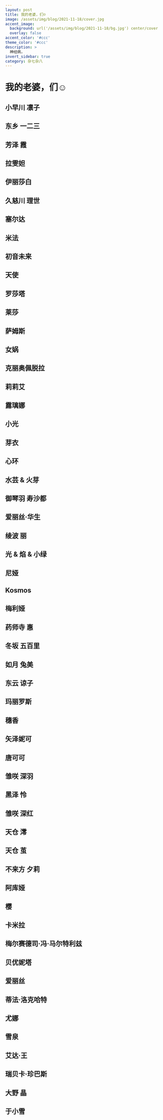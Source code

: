 ```yaml
---
layout: post
title: 我的老婆，们☺️
image: /assets/img/blog/2021-11-18/cover.jpg
accent_image: 
  background: url('/assets/img/blog/2021-11-18/bg.jpg') center/cover
  overlay: false
accent_color: '#ccc'
theme_color: '#ccc'
description: >
  神经病，
invert_sidebar: true
category: 杂七杂八
---
```


# 我的老婆，们☺️

## 小早川 凛子

## 东乡 一二三

## 芳泽 霞

## 拉雯妲

## 伊丽莎白

## 久慈川 理世

## 塞尔达

## 米法

## 初音未来

## 天使

## 罗莎塔

## 莱莎

## 萨姆斯

## 女娲

## 克丽奥佩脱拉

## 莉莉艾

## 露璃娜

## 小光

## 芽衣

## 心环

## 水芸 & 火芽

## 御琴羽 寿沙都

## 爱丽丝·华生

## 绫波 丽

## 光 & 焰 & 小绿

## 尼娅

## Kosmos

## 梅利娅

## 药师寺 惠

## 冬坂 五百里

## 如月 兔美

## 东云 谅子

## 玛丽罗斯

## 穗香

## 矢泽妮可

## 唐可可

## 雏咲 深羽

## 黑泽 怜

## 雏咲 深红

## 天仓 澪

## 天仓 茧

## 不来方 夕莉

## 阿库娅

## 樱

## 卡米拉

## 梅尔赛德司‧冯‧马尔特利兹

## 贝优妮塔

## 爱丽丝

## 蒂法·洛克哈特

## 尤娜

## 雪泉

## 艾达·王

## 瑞贝卡·珍巴斯

## 大野 晶

## 于小雪












